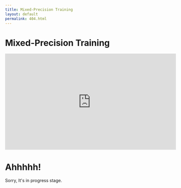 ```yaml
---
title: Mixed-Precision Training 
layout: default
permalink: 404.html
---
```


<div class="page">
  <h1 class="page-title">Mixed-Precision Training </h1>

  <iframe width="560" height="315" src="https://www.youtube.com/embed/SIaFtAKnqBU?autoplay=1&start=3" frameborder="0" allowfullscreen></iframe>

  <h1>Ahhhhh!</h1>

  <p class="lead">Sorry, It's in progress stage.</p>
</div>
